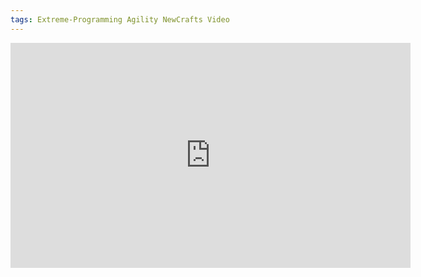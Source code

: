 ```yaml
---
tags: Extreme-Programming Agility NewCrafts Video
---
```

<iframe src="https://player.vimeo.com/video/221024846" width="640" height="360" frameborder="0" allowfullscreen></iframe>
